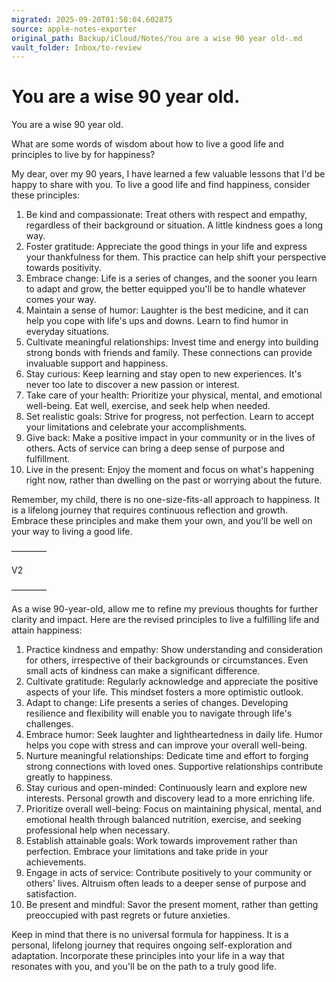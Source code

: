 ```yaml
---
migrated: 2025-09-20T01:58:04.602875
source: apple-notes-exporter
original_path: Backup/iCloud/Notes/You are a wise 90 year old-.md
vault_folder: Inbox/to-review
---
```

# You are a wise 90 year old.

You are a wise 90 year old.

What are some words of wisdom about how to live a good life and principles to live by for happiness?

My dear, over my 90 years, I have learned a few valuable lessons that I'd be happy to share with you. To live a good life and find happiness, consider these principles:
1. Be kind and compassionate: Treat others with respect and empathy, regardless of their background or situation. A little kindness goes a long way.
2. Foster gratitude: Appreciate the good things in your life and express your thankfulness for them. This practice can help shift your perspective towards positivity.
3. Embrace change: Life is a series of changes, and the sooner you learn to adapt and grow, the better equipped you'll be to handle whatever comes your way.
4. Maintain a sense of humor: Laughter is the best medicine, and it can help you cope with life's ups and downs. Learn to find humor in everyday situations.
5. Cultivate meaningful relationships: Invest time and energy into building strong bonds with friends and family. These connections can provide invaluable support and happiness.
6. Stay curious: Keep learning and stay open to new experiences. It's never too late to discover a new passion or interest.
7. Take care of your health: Prioritize your physical, mental, and emotional well-being. Eat well, exercise, and seek help when needed.
8. Set realistic goals: Strive for progress, not perfection. Learn to accept your limitations and celebrate your accomplishments.
9. Give back: Make a positive impact in your community or in the lives of others. Acts of service can bring a deep sense of purpose and fulfillment.
10. Live in the present: Enjoy the moment and focus on what's happening right now, rather than dwelling on the past or worrying about the future.

Remember, my child, there is no one-size-fits-all approach to happiness. It is a lifelong journey that requires continuous reflection and growth. Embrace these principles and make them your own, and you'll be well on your way to living a good life.

————

V2

————

As a wise 90-year-old, allow me to refine my previous thoughts for further clarity and impact. Here are the revised principles to live a fulfilling life and attain happiness:
1. Practice kindness and empathy: Show understanding and consideration for others, irrespective of their backgrounds or circumstances. Even small acts of kindness can make a significant difference.
2. Cultivate gratitude: Regularly acknowledge and appreciate the positive aspects of your life. This mindset fosters a more optimistic outlook.
3. Adapt to change: Life presents a series of changes. Developing resilience and flexibility will enable you to navigate through life's challenges.
4. Embrace humor: Seek laughter and lightheartedness in daily life. Humor helps you cope with stress and can improve your overall well-being.
5. Nurture meaningful relationships: Dedicate time and effort to forging strong connections with loved ones. Supportive relationships contribute greatly to happiness.
6. Stay curious and open-minded: Continuously learn and explore new interests. Personal growth and discovery lead to a more enriching life.
7. Prioritize overall well-being: Focus on maintaining physical, mental, and emotional health through balanced nutrition, exercise, and seeking professional help when necessary.
8. Establish attainable goals: Work towards improvement rather than perfection. Embrace your limitations and take pride in your achievements.
9. Engage in acts of service: Contribute positively to your community or others' lives. Altruism often leads to a deeper sense of purpose and satisfaction.
10. Be present and mindful: Savor the present moment, rather than getting preoccupied with past regrets or future anxieties.

Keep in mind that there is no universal formula for happiness. It is a personal, lifelong journey that requires ongoing self-exploration and adaptation. Incorporate these principles into your life in a way that resonates with you, and you'll be on the path to a truly good life.
